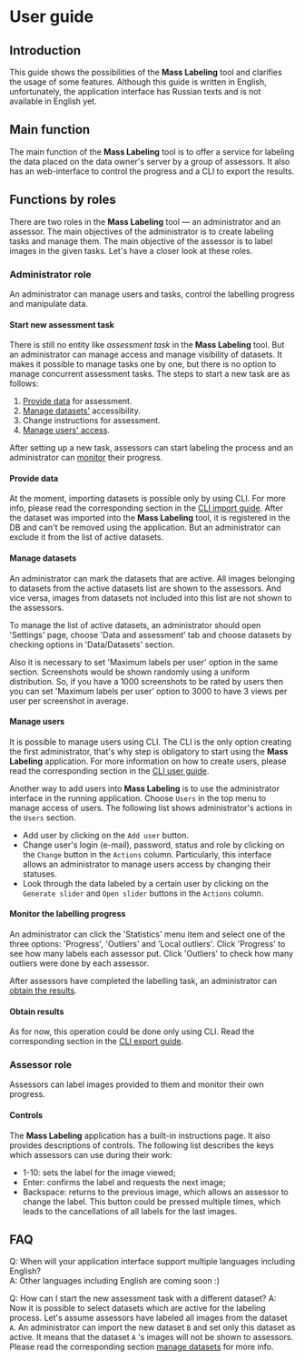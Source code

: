 # User guide

## Introduction

This guide shows the possibilities of the __Mass Labeling__ tool and clarifies the usage of some features.
Although this guide is written in English, unfortunately, the application interface has Russian texts and is not available in English yet.   

## Main function

The main function of the __Mass Labeling__ tool is to offer a service for labeling the data placed on the data owner's server 
by a group of assessors. It also has an web-interface to control the progress and a CLI to export the results.

## Functions by roles 

There are two roles in the __Mass Labeling__ tool — an administrator and an assessor. The main objectives of the 
administrator is to create labeling tasks and manage them. The main objective of the assessor is to label images in the 
given tasks. Let's have a closer look at these roles.

### Administrator role

An administrator can manage users and tasks, control the labelling progress and manipulate data.  

#### Start new assessment task

There is still no entity like _assessment task_ in the __Mass Labeling__ tool. But an administrator can manage access and 
manage visibility of datasets. It makes it possible to manage tasks one by one, but there is no option to 
manage concurrent assessment tasks. The steps to start a new task are as follows:     

1. [Provide data](provide_data) for assessment.
1. [Manage datasets'](manage_datasets) accessibility.
1. Change instructions for assessment.
1. [Manage users' access](manage_users).

After setting up a new task, assessors can start labeling the process and an administrator can 
[monitor](monitor_labelling_progress) their progress. 

#### Provide data

At the moment, importing datasets is possible only by using CLI. For more info, please read the corresponding section in 
the [CLI import guide](cli/import). After the dataset was imported into the __Mass Labeling__ tool, it is registered 
in the DB and can't be removed using the application. But an administrator can exclude it from the list of active datasets.

#### Manage datasets

An administrator can mark the datasets that are active. All images belonging to datasets from the active datasets 
list are shown to the assessors. And vice versa, images from datasets not included into this list are not shown 
to the assessors.

To manage the list of active datasets, an administrator should open 'Settings' page, choose 'Data and assessment' tab
and choose datasets by checking options in 'Data/Datasets' section. 

Also it is necessary to set 'Maximum labels per user' option in the same section. Screenshots would be shown randomly 
using a uniform distribution. So, if you have a 1000 screenshots to be rated by users then you can set
'Maximum labels per user' option to 3000 to have 3 views per user per screenshot in average.    

#### Manage users

It is possible to manage users using CLI. The CLI is the only option creating the first administrator, 
that's why step is obligatory to start using the __Mass Labeling__ application. For more information on how to
create users, please read the corresponding section in the [CLI user guide](cli/user). 

Another way to add users into __Mass Labeling__ is to use the administrator interface in the running application. 
Choose `Users` in the top menu to manage access of users. The following list shows administrator's actions 
in the `Users` section.
* Add user by clicking on the `Add user` button.
* Change user's login (e-mail), password, status and role by clicking on the `Change` button in the `Actions` column.
Particularly, this interface allows an administrator to manage users access by changing their statuses.
* Look through the data labeled by a certain user by clicking on the `Generate slider` and `Open slider` buttons 
in the `Actions` column.

#### Monitor the labelling progress

An administrator can click the 'Statistics' menu item and select one of the three options: 'Progress', 
'Outliers' and 'Local outliers'. Click 'Progress' to see how many labels each assessor put. 
Click 'Outliers' to check how many outliers were done by each assessor.

After assessors have completed the labelling task, an administrator can [obtain the results](obtain_results). 

#### Obtain results

As for now, this operation could be done only using CLI. Read the corresponding section in 
the [CLI export guide](cli/export).
 
### Assessor role

Assessors can label images provided to them and monitor their own progress. 

#### Controls

The __Mass Labeling__ application has a built-in instructions page. It also provides descriptions of controls.
The following list describes the keys which assessors can use during their work: 
 * 1-10: sets the label for the image viewed;
 * Enter: confirms the label and requests the next image;
 * Backspace: returns to the previous image, which allows an assessor to change the label. This button could be pressed 
 multiple times, which leads to the cancellations of all labels for the last images.
 
## FAQ

Q: When will your application interface support multiple languages including English?  
A: Other languages including English are coming soon :)

Q: How can I start the new assessment task with a different dataset?
A: Now it is possible to select datasets which are active for the labeling process. Let's assume assessors have 
labeled all images from the dataset `A`. An administrator can import the new dataset `B` and set only this dataset as active. It 
means that the dataset `A` 's images will not be shown to assessors. Please read the corresponding section 
[manage datasets](manage_datasets) for more info.
